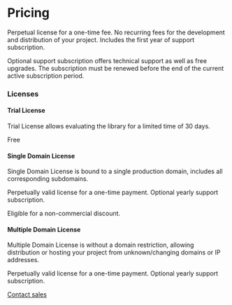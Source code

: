 # Pricing

Perpetual license for a one-time fee. No recurring fees for the development and distribution of your project. Includes the first year of support subscription.

Optional support subscription offers technical support as well as free upgrades. The subscription must be renewed before the end of the current active subscription period.

### Licenses

#### Trial License

Trial License allows evaluating the library for a limited time of 30 days.

Free

#### Single Domain License

Single Domain License is bound to a single production domain, includes all corresponding subdomains.

Perpetually valid license for a one-time payment. Optional yearly support subscription.

Eligible for a non-commercial discount.

#### Multiple Domain License

Multiple Domain License is without a domain restriction, allowing distribution or hosting your project from unknown/changing domains or IP addresses.

Perpetually valid license for a one-time payment. Optional yearly support subscription.

[Contact sales](mailto:info@weatherlayers.com)
